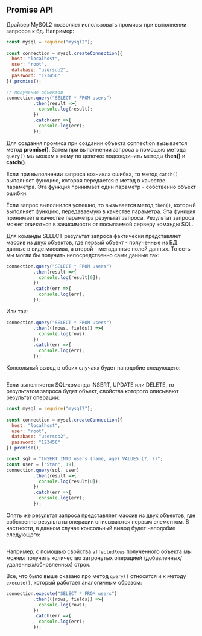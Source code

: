 ## Promise API

Драйвер MySQL2 позволяет использовать промисы при выполнении запросов к бд. Например:

```js
const mysql = require("mysql2");
 
const connection = mysql.createConnection({
  host: "localhost",
  user: "root",
  database: "usersdb2",
  password: "123456"
}).promise();

// получение объектов
connection.query("SELECT * FROM users")
          .then(result =>{
            console.log(result);
          })
          .catch(err =>{
            console.log(err);
          });
```

Для создания промиса при создании объекта connection вызывается метод **promise()**. Затем при выполнении запроса 
с помощью метода `query()` мы можем к нему по цепочке подсоединить методы **then()** и **catch()**.

 


Если при выполнении запроса возникла ошибка, то метод `catch()` выполняет функцию, которая передается в метод в качестве параметра. 
Эта функция принимает один параметр - собственно объект ошибки.

Если запрос выполнился успешно, то вызывается метод `then()`, который выполняет функцию, передаваемую в качестве параметра. 
Эта функция принимает в качестве параметра результат запроса. Результат запроса может оличаться в зависимости от посылаемой серверу команды SQL.

Для команды SELECT результат запроса фактически представляет массив из двух объектов, где первый объект - полученные из БД данные в виде массива, а второй - метаданные полей данных. 
То есть мы могли бы получить непосредственно сами данные так:

```js
connection.query("SELECT * FROM users")
          .then(result =>{
            console.log(result[0]);
          })
          .catch(err =>{
            console.log(err);
          });
```

Или так:

```js
connection.query("SELECT * FROM users")
          .then(([rows, fields]) =>{
            console.log(rows);
          })
          .catch(err =>{
            console.log(err);
          });
```

Консольный вывод в обоих случаях будет наподобие следующего:

```

```

Если выполняется SQL-команда INSERT, UPDATE или DELETE, то результатом запроса будет объект, свойства которого описывают результат операции:

```js
const mysql = require("mysql2");
 
const connection = mysql.createConnection({
  host: "localhost",
  user: "root",
  database: "usersdb2",
  password: "123456"
}).promise();

const sql = "INSERT INTO users (name, age) VALUES (?, ?)";
const user = ["Stan", 19];
connection.query(sql, user)
          .then(result =>{
            console.log(result[0]);
          })
          .catch(err =>{
            console.log(err);
          });
```

Опять же результат запроса представляет массив из двух объектов, где собственно результаты операции описываются первым элементом. 
В частности, в данном случае консольный вывод будет наподобие следующего:

```

```

Например, с помощью свойства `affectedRows` полученного объекта мы можем получить количество затронутых операцией (добавленных/
удаленных/обновленных) строк.

Все, что было выше сказано про метод `query()` относится и к методу `execute()`, который работает аналогичным образом:

```js
connection.execute("SELECT * FROM users")
          .then(([rows, fields]) =>{
            console.log(rows);
          })
          .catch(err =>{
            console.log(err);
          });
```

